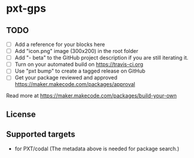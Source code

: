 # pxt-gps



## TODO

- [ ] Add a reference for your blocks here
- [ ] Add "icon.png" image (300x200) in the root folder
- [ ] Add "- beta" to the GitHub project description if you are still iterating it.
- [ ] Turn on your automated build on https://travis-ci.org
- [ ] Use "pxt bump" to create a tagged release on GitHub
- [ ] Get your package reviewed and approved https://maker.makecode.com/packages/approval

Read more at https://maker.makecode.com/packages/build-your-own

## License



## Supported targets

* for PXT/codal
(The metadata above is needed for package search.)

